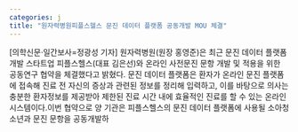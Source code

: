 ```yaml
---
categories: j
title: "원자력병원피플스헬스 문진 데이터 플랫폼 공동개발 MOU 체결"
---
```

[의학신문·일간보사=정광성 기자] 원자력병원(원장 홍영준)은 최근 문진 데이터 플랫폼 개발 스타트업 피플스헬스(대표 김은선)와 온라인 사전문진 문항 개발 및 적용을 위한 공동연구 협약을 체결했다고 밝혔다. 문진 데이터 플랫폼은 환자가 온라인 문진 플랫폼에 접속해 진료 전 자신의 증상과 관련된 정보를 정리해 입력하고, 이를 바탕으로 의사는 충분한 환자정보를 제공받아 제한된 진료 시간 내에 효율적인 진료를 할 수 있는 온라인 시스템이다.이번 협약으로 양 기관은 피플스헬스의 문진 데이터 플랫폼에 사용될 소아청소년과 문진 문항을 공동개발하
